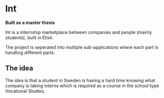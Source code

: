 # Int

**Built as a master thesis**

Int is a internship marketplace between companies and people (mainly students), built in Elixir.

The project is seperated into multiple sub-applications where each part is handling different parts.


## The idea

The idea is that a student in Sweden is having a hard time knowing what company is taking interns which is required as a course in the school type Vocational Studies.
